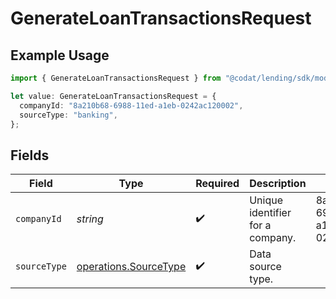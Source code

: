 # GenerateLoanTransactionsRequest

## Example Usage

```typescript
import { GenerateLoanTransactionsRequest } from "@codat/lending/sdk/models/operations";

let value: GenerateLoanTransactionsRequest = {
  companyId: "8a210b68-6988-11ed-a1eb-0242ac120002",
  sourceType: "banking",
};
```

## Fields

| Field                                                                 | Type                                                                  | Required                                                              | Description                                                           | Example                                                               |
| --------------------------------------------------------------------- | --------------------------------------------------------------------- | --------------------------------------------------------------------- | --------------------------------------------------------------------- | --------------------------------------------------------------------- |
| `companyId`                                                           | *string*                                                              | :heavy_check_mark:                                                    | Unique identifier for a company.                                      | 8a210b68-6988-11ed-a1eb-0242ac120002                                  |
| `sourceType`                                                          | [operations.SourceType](../../../sdk/models/operations/sourcetype.md) | :heavy_check_mark:                                                    | Data source type.                                                     |                                                                       |